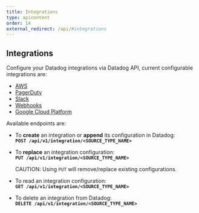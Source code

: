 ```yaml
---
title: Integrations
type: apicontent
order: 14
external_redirect: /api/#integrations
---
```


## Integrations

Configure your Datadog integrations via Datadog API, current configurable integrations are:

* [AWS][1]
* [PagerDuty][2]
* [Slack][3]
* [Webhooks][4]
* [Google Cloud Platform][5]

Available endpoints are:

* To **create** an integration or **append** its configuration in Datadog:  
    **`POST /api/v1/integration/<SOURCE_TYPE_NAME>`**
    
* To **replace** an integration configuration:  
    **`PUT /api/v1/integration/<SOURCE_TYPE_NAME>`**
    
     CAUTION: Using `PUT` will remove/replace existing configurations.

* To read an integration configuration:  
    **`GET /api/v1/integration/<SOURCE_TYPE_NAME>`**

* To delete an integration from Datadog:  
    **`DELETE /api/v1/integration/<SOURCE_TYPE_NAME>`**

[1]: /api/#aws
[2]: /api/#pagerduty
[3]: /api/#slack
[4]: /api/#webhooks
[5]: /api/#gcp
